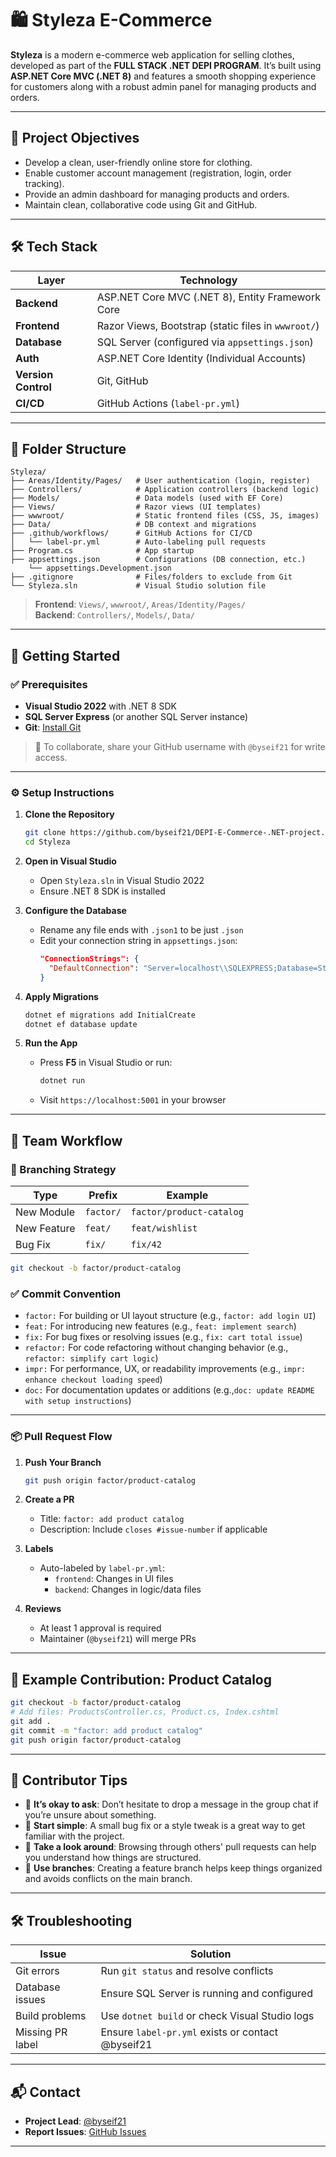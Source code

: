 
# 🛍️ Styleza E-Commerce

**Styleza** is a modern e-commerce web application for selling clothes, developed as part of the **FULL STACK .NET DEPI PROGRAM**. It’s built using **ASP.NET Core MVC (.NET 8)** and features a smooth shopping experience for customers along with a robust admin panel for managing products and orders.

---

## 🎯 Project Objectives

- Develop a clean, user-friendly online store for clothing.
- Enable customer account management (registration, login, order tracking).
- Provide an admin dashboard for managing products and orders.
- Maintain clean, collaborative code using Git and GitHub.

---

## 🛠️ Tech Stack

| Layer        | Technology                                      |
|--------------|--------------------------------------------------|
| **Backend**  | ASP.NET Core MVC (.NET 8), Entity Framework Core |
| **Frontend** | Razor Views, Bootstrap (static files in `wwwroot/`) |
| **Database** | SQL Server (configured via `appsettings.json`)   |
| **Auth**     | ASP.NET Core Identity (Individual Accounts)       |
| **Version Control** | Git, GitHub                            |
| **CI/CD**    | GitHub Actions (`label-pr.yml`)                  |

---

## 📁 Folder Structure

```
Styleza/
├── Areas/Identity/Pages/   # User authentication (login, register)
├── Controllers/            # Application controllers (backend logic)
├── Models/                 # Data models (used with EF Core)
├── Views/                  # Razor views (UI templates)
├── wwwroot/                # Static frontend files (CSS, JS, images)
├── Data/                   # DB context and migrations
├── .github/workflows/      # GitHub Actions for CI/CD
│   └── label-pr.yml        # Auto-labeling pull requests
├── Program.cs              # App startup
├── appsettings.json        # Configurations (DB connection, etc.)
    └── appsettings.Development.json 
├── .gitignore              # Files/folders to exclude from Git
└── Styleza.sln             # Visual Studio solution file
```

> **Frontend**: `Views/`, `wwwroot/`, `Areas/Identity/Pages/`  
> **Backend**: `Controllers/`, `Models/`, `Data/`

---

## 🚀 Getting Started

### ✅ Prerequisites

- **Visual Studio 2022** with .NET 8 SDK
- **SQL Server Express** (or another SQL Server instance)
- **Git**: [Install Git](https://git-scm.com/)

> 🔐 To collaborate, share your GitHub username with `@byseif21` for write access.

---

### ⚙️ Setup Instructions

1. **Clone the Repository**
   ```bash
   git clone https://github.com/byseif21/DEPI-E-Commerce-.NET-project.git
   cd Styleza
   ```

2. **Open in Visual Studio**
   - Open `Styleza.sln` in Visual Studio 2022
   - Ensure .NET 8 SDK is installed

3. **Configure the Database**
   - Rename any file ends with `.json1` to be just `.json `
   - Edit your connection string in `appsettings.json`:
     ```json
     "ConnectionStrings": {
       "DefaultConnection": "Server=localhost\\SQLEXPRESS;Database=StylezaDb;Trusted_Connection=True;"
     }
     ```

5. **Apply Migrations**
   ```bash
   dotnet ef migrations add InitialCreate
   dotnet ef database update
   ```

6. **Run the App**
   - Press **F5** in Visual Studio or run:
     ```bash
     dotnet run
     ```
   - Visit `https://localhost:5001` in your browser

---

## 👥 Team Workflow

### 🌿 Branching Strategy

| Type        | Prefix          | Example                            |
|-------------|------------------|------------------------------------|
| New Module  | `factor/`        | `factor/product-catalog`           |
| New Feature | `feat/`          | `feat/wishlist`                    |
| Bug Fix     | `fix/`           | `fix/42`                           |

```bash
git checkout -b factor/product-catalog
```

### ✅ Commit Convention

- `factor:` For building or UI layout structure (e.g., `factor: add login UI`)
- `feat:` For introducing new features (e.g., `feat: implement search`)
- `fix:` For bug fixes or resolving issues (e.g., `fix: cart total issue`)
- `refactor:` For code refactoring without changing behavior (e.g., `refactor: simplify cart logic`)
- `impr:` For performance, UX, or readability improvements (e.g., `impr: enhance checkout loading speed`)
- `doc:` For documentation updates or additions (e.g.,`doc: update README with setup instructions`)

---

### 📦 Pull Request Flow

1. **Push Your Branch**
   ```bash
   git push origin factor/product-catalog
   ```

2. **Create a PR**
   - Title: `factor: add product catalog`
   - Description: Include `closes #issue-number` if applicable

3. **Labels**
   - Auto-labeled by `label-pr.yml`:
     - `frontend`: Changes in UI files
     - `backend`: Changes in logic/data files

4. **Reviews**
   - At least 1 approval is required
   - Maintainer (`@byseif21`) will merge PRs

---

## 🧪 Example Contribution: Product Catalog

```bash
git checkout -b factor/product-catalog
# Add files: ProductsController.cs, Product.cs, Index.cshtml
git add .
git commit -m "factor: add product catalog"
git push origin factor/product-catalog
```

---

## 🌱 Contributor Tips

- 💬 **It’s okay to ask**: Don’t hesitate to drop a message in the group chat if you’re unsure about something.
- 🐞 **Start simple**: A small bug fix or a style tweak is a great way to get familiar with the project.
- 👀 **Take a look around**: Browsing through others' pull requests can help you understand how things are structured.
- 🌿 **Use branches**: Creating a feature branch helps keep things organized and avoids conflicts on the main branch.

---

## 🛠️ Troubleshooting

| Issue             | Solution                                      |
|------------------|-----------------------------------------------|
| Git errors       | Run `git status` and resolve conflicts         |
| Database issues  | Ensure SQL Server is running and configured    |
| Build problems   | Use `dotnet build` or check Visual Studio logs |
| Missing PR label | Ensure `label-pr.yml` exists or contact @byseif21 |

---

## 📬 Contact

- **Project Lead**: [@byseif21](https://github.com/byseif21)
- **Report Issues**: [GitHub Issues](https://github.com/byseif21/DEPI-E-Commerce-.NET-project/issues)

---
